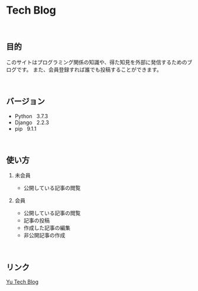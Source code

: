 # Tech Blog

<br>

## 目的
このサイトはプログラミング関係の知識や、得た知見を外部に発信するためのブログです。
また、会員登録すれば誰でも投稿することができます。

<br>

## バージョン

*  Python &nbsp; 3.7.3  
*  Django &nbsp; 2.2.3
*  pip &nbsp; 9.1.1  

<br>

## 使い方

1. 未会員
    - 公開している記事の閲覧

2. 会員
    - 公開している記事の閲覧
    - 記事の投稿
    - 作成した記事の編集
    - 非公開記事の作成

<br>

## リンク

[Yu Tech Blog](https://yu-tech-blog.herokuapp.com)
